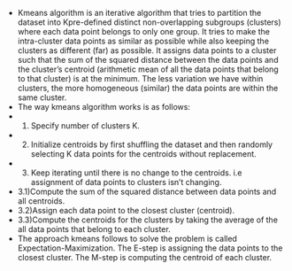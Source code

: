 - Kmeans algorithm is an iterative algorithm that tries to partition the dataset into Kpre-defined distinct non-overlapping subgroups (clusters) where each data point belongs to only one group. It tries to make the intra-cluster data points as similar as possible while also keeping the clusters as different (far) as possible. It assigns data points to a cluster such that the sum of the squared distance between the data points and the cluster’s centroid (arithmetic mean of all the data points that belong to that cluster) is at the minimum. The less variation we have within clusters, the more homogeneous (similar) the data points are within the same cluster.
- The way kmeans algorithm works is as follows:
- 1) Specify number of clusters K.
- 2) Initialize centroids by first shuffling the dataset and then randomly selecting K data points for the centroids without replacement.
- 3) Keep iterating until there is no change to the centroids. i.e assignment of data points to clusters isn’t changing.
-   3.1)Compute the sum of the squared distance between data points and all centroids.
-   3.2)Assign each data point to the closest cluster (centroid).
-   3.3)Compute the centroids for the clusters by taking the average of the all data points that belong to each cluster.
- The approach kmeans follows to solve the problem is called Expectation-Maximization. The E-step is assigning the data points to the closest cluster. The M-step is computing the centroid of each cluster.
